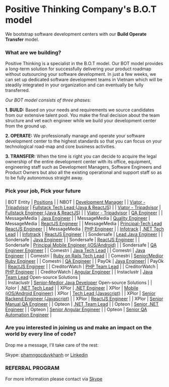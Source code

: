 # Positive Thinking Company's B.O.T model

We bootstrap software development centers with our **Build Operate Transfer** model.

### What are we building? 
Positive Thinking is a specialist in the B.O.T model. Our BOT model provides a long-term solution for successfully delivering your product roadmap without outsourcing your software development. In just a few weeks, we can set up dedicated software development teams in Vietnam which will be steadily integrated in your organization and can eventually be fully transferred.

_Our BOT model consists of three phases:_

**1. BUILD:** Based on your needs and requirements we source candidates from our extensive talent pool. You make the final decision about the team structure and vet each engineer while we build your development center from the ground up.

**2. OPERATE:** We professionally manage and operate your software development center to the highest standards so that you can focus on your technological road-map and core business activities.

**3. TRANSFER:** When the time is right you can decide to acquire the legal ownership of the entire development center with its office, equipment, engineering staff such as Development Managers, Software Engineers and Product Owners but also all the existing operational and support staff so as to be fully autonomous straight away.
### Pick your job, Pick your future

| BOT Entity | [Positions]() |
| NBOT | [Development Manager](https://careers.positivethinking.tech/ptc_jobs/development-manager-ho-chi-minh-city-bot/) | 
| [Viator - Tripadvisor](https://www.viator.com/) | [Fullstack Tech Lead (Java & ReactJS)](https://careers.positivethinking.tech/ptc_jobs/java-team-lead-full-stack-viator-a-tripadvisor-company-ho-chi-minh-bot/) |
| [Viator - Tripadvisor](https://www.viator.com/) | [Fullstack Engineer (Java & ReactJS)](https://careers.positivethinking.tech/ptc_jobs/senior-medior-full-stack-java-developer-viator-a-tripadvisor-company-ho-chi-minh-bot/) |
| [Viator - Tripadvisor](https://www.viator.com/) | [QA Engineer](https://careers.positivethinking.tech/ptc-jobs/qa-engineer-viator-a-tripadvisor-company/) |
| MessageMedia | [Java Engineer](https://careers.positivethinking.tech/ptc_jobs/java-developer-mm/) |
| MessageMedia | [Quality Engineer](https://careers.positivethinking.tech/ptc_jobs/quality-engineer-mm/)
| MessageMedia | [ReactJS Engineer]() |
| MessageMedia | [Principal-Tech Lead ReactJS Engineer]() |
| MessageMedia | [PHP Engineer]() |
| [Infotrack](https://www.infotrack.com.au/) | [.NET Tech Lead](https://careers.positivethinking.tech/ptc-jobs/net-team-lead-ift-ho-chi-minh-bot/) |
| [Infotrack](https://www.infotrack.com.au/) | [ReactJS Engineer](https://careers.positivethinking.tech/ptc-jobs/senior-medior-front-end-developer-reactjs-ift-ho-chi-minh-bot/) |
| Sondersafe | [Lead Java Engineer](JobClosed) |
| Sondersafe | [Java Engineer](https://careers.positivethinking.tech/ptc-jobs/senior-java-developer-sds/) |
| Sondersafe | [ReactJS Engineer](JobClosed) |
| Sondersafe | [Principal Mobile Engineer (iOS/Android)](https://careers.positivethinking.tech/ptc-jobs/senior-principal-android-developer-sds/) |
| Sondersafe | [QA Engineer Engineer]() |
| Comestri | [Java Tech Lead](https://careers.positivethinking.tech/ptc_jobs/java-technical-lead-cmt/) |
| Comestri | [Java Engineer](https://careers.positivethinking.tech/ptc_jobs/medior-senior-java-developer/) |
| Comestri | [Ruby on Rails Tech Lead](JobClosed) |
| Comestri | [Senior/Medior Ruby Engineer](https://careers.positivethinking.tech/ptc_jobs/ruby-on-rails-developer-cmt/) |
| Comestri | [QA Engineer](https://careers.positivethinking.tech/ptc_jobs/senior-qa-engineer-cmt/) |
| PayOk | [Java Engineer](JobClosed)|
| PayOk | [ReactJS Engineer](JobClosed) |
| CreditorWatch | [PHP Team Lead](JobClosed) |
| CreditorWatch | [PHP Engineer](https://careers.positivethinking.tech/ptc_jobs/senior-php-developer-cw/) |
| CreditorWatch | [Angular Engineer](https://careers.positivethinking.tech/ptc_jobs/senior-angular-developer-cw-bot/) |
| Instaclustr | [Java Team Lead](https://careers.positivethinking.tech/ptc_jobs/java-team-lead-isc/) Open-source Solutions |  
| Instaclustr | [Senior-Medior Java Developer](https://careers.positivethinking.tech/ptc_jobs/senior-medior-java-developer-isc/) Open-source Solutions | 
| Xplor | [.NET Tech Lead](https://careers.positivethinking.tech/ptc_jobs/senior-net-team-leader-xplor-ho-chi-minh-city-bot/) |
| XPlor | [.NET Engineer](https://careers.positivethinking.tech/ptc_jobs/medior-senior-net-developer-xplor/)
| XPlor | [Mobile (iOS/Android Engineer)](https://careers.positivethinking.tech/ptc_jobs/medior-senior-mobile-ios-android-developer-xplor/)
| XPlor | [Tech Lead (Javascript)](JobClosed) | 
| XPlor | [Senior Backend Engineer (Javascript)](JobClosed) | 
| XPlor | [ReactJS Engineer](JobClosed) | 
| XPlor | [Senior Manual QA Engineer](JobClosed) | 
| Opteon | [.NET Team Lead](JobClosed) | 
| Opteon | [Senior .NET Engineer](JobClosed) | 
| Opteon | [Senior Angular Engineer](JobClosed) | 
| Opteon | [Senior QA Automation Engineer](JobClosed) | 
 
### Are you interested in joining us and make an impact on the world by every line of code?

Drop me a message, I'll take care of the rest:

Skype: [phamngocduykhanh](https://join.skype.com/invite/iM2bQCkTJ3N8) or [Linkedin](https://www.linkedin.com/in/khanhpnd/)

### REFERRAL PROGRAM
For more information please contact via [Skype](https://join.skype.com/invite/iM2bQCkTJ3N8)
